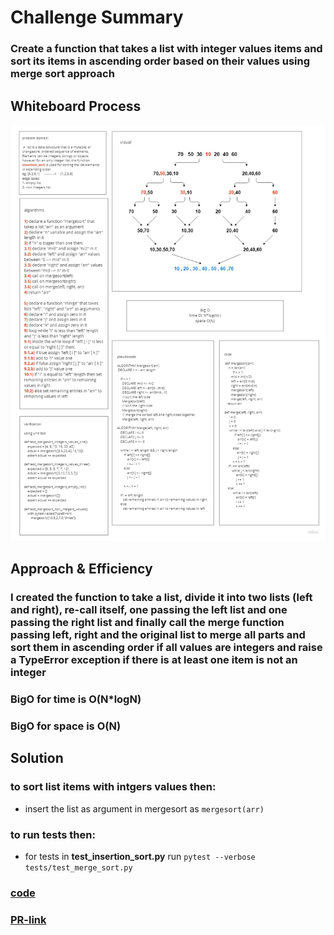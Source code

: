 # Challenge Summary
<!-- Description of the challenge -->
### Create a function that takes a list with integer values items and sort its items in ascending order based on their values using merge sort approach

## Whiteboard Process
<!-- Embedded whiteboard image -->
![ex](img/Untitled.jpg)

## Approach & Efficiency
<!-- What approach did you take? Why? What is the Big O space/time for this approach? -->
### I created the function to take a list, divide it into two lists (left and right), re-call itself, one passing the left list and one passing the right list and finally call the merge function passing left, right and the original list to merge all parts and sort them in ascending order if all values are integers and raise a TypeError exception if there is at least one item is not an integer
### BigO for time is O(N*logN)
### BigO for space is O(N)

## Solution
<!-- Show how to run your code, and examples of it in action -->
### to sort list items with intgers values then:
- insert the list as argument in mergesort as `mergesort(arr)`
### to run tests then:
- for tests in **test_insertion_sort.py** run `pytest --verbose tests/test_merge_sort.py`
### [code](merge_sort.py)
### [PR-link](https://github.com/HishamKhalil1990/data-structures-and-algorithms/pull/43)
